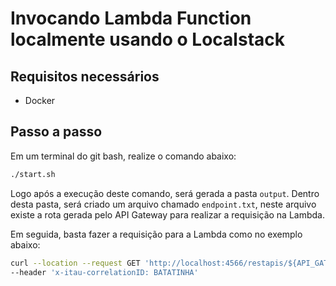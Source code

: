 # Invocando Lambda Function localmente usando o Localstack

## Requisitos necessários

- Docker

## Passo a passo
Em um terminal do git bash, realize o comando abaixo:

```sh
./start.sh
```

Logo após a execução deste comando, será gerada a pasta `output`. Dentro desta pasta, será criado um arquivo chamado `endpoint.txt`, neste arquivo existe a rota gerada pelo API Gateway para realizar a requisição na Lambda.

Em seguida, basta fazer a requisição para a Lambda como no exemplo abaixo:
````bash
curl --location --request GET 'http://localhost:4566/restapis/${API_GATEWAY_ID}/test/_user_request_/tipo_cobranca' \
--header 'x-itau-correlationID: BATATINHA'
````